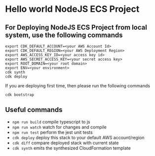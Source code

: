 # Hello world NodeJS ECS Project

## For Deploying NodeJS ECS Project from local system, use the following commands

```shell
export CDK_DEFAULT_ACCOUNT=<your AWS Account Id>
export CDK_DEFAULT_REGION=<your AWS Deployment Region>
export AWS_ACCESS_KEY_ID=<your access key id>
export AWS_SECRET_ACCESS_KEY=<your secret access key>
export ROOT_DOMAIN=<your root domain>
export ENV=<your environment>
cdk synth
cdk deploy

```

If you are deploying first time, then please run the following commands

```shell
cdk bootstrap
```


## Useful commands

* `npm run build`   compile typescript to js
* `npm run watch`   watch for changes and compile
* `npm run test`    perform the jest unit tests
* `cdk deploy`      deploy this stack to your default AWS account/region
* `cdk diff`        compare deployed stack with current state
* `cdk synth`       emits the synthesized CloudFormation template


